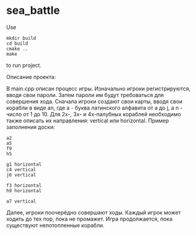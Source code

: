 # sea_battle

Use
```
mkdir build
cd build
cmake ..
make
```
to run project.


Описание проекта:

В main.cpp описан процесс игры. 
Изначально игроки регистрируются, вводя свои пароли.
Затем пароли им будут требоваться для совершения хода.
Сначала игроки создают свои карты, вводя свои корабли в виде
an, где a - буква латинского алфавита от a до j, а n - число
от 1 до 10. Для 2х-, 3х- и 4х-палубных кораблей необходимо также
описать их направления: vertical или horizontal.
Пример заполнения доски:
```
a2
a5
f9
h5

g1 horizontal
c4 vertical
j6 vertical

f3 horizontal
h9 horizontal

a7 vertical
``` 
   Далее, игроки поочерёдно совершают ходы. Каждый игрок
    может ходить до тех пор, пока не промажет.
    Игра продолжается, пока существуют непотопленные корабли.
